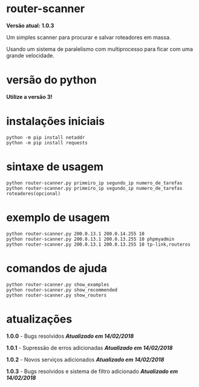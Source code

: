 # router-scanner
**Versão atual: 1.0.3**

Um simples scanner para procurar e salvar roteadores em massa.

Usando um sistema de paralelismo com multiprocesso para ficar com uma grande velocidade.
# versão do python
**Utilize a versão 3!**
# instalações iniciais
    python -m pip install netaddr
    python -m pip install requests
# sintaxe de usagem
    python router-scanner.py primeiro_ip segundo_ip numero_de_tarefas
    python router-scanner.py primeiro_ip segundo_ip numero_de_tarefas roteadores(opcional)
# exemplo de usagem
    python router-scanner.py 200.0.13.1 200.0.14.255 10
    python router-scanner.py 200.0.13.1 200.0.13.255 10 phpmyadmin
    python router-scanner.py 200.0.13.1 200.0.13.255 10 tp-link,routeros
# comandos de ajuda
    python router-scanner.py show_examples
    python router-scanner.py show_recommended
    python router-scanner.py show_routers
# atualizações
**1.0.0** - Bugs resolvidos ***Atualizado em 14/02/2018***

**1.0.1** - Supressão de erros adicionadas ***Atualizado em 14/02/2018***

**1.0.2** - Novos serviços adicionados ***Atualizado em 14/02/2018***

**1.0.3** - Bugs resolvidos e sistema de filtro adicionado ***Atualizado em 14/02/2018***
